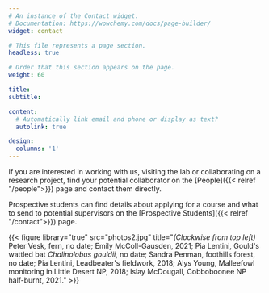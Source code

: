 ```yaml
---
# An instance of the Contact widget.
# Documentation: https://wowchemy.com/docs/page-builder/
widget: contact

# This file represents a page section.
headless: true

# Order that this section appears on the page.
weight: 60

title: 
subtitle:

content:
  # Automatically link email and phone or display as text?
  autolink: true

design:
  columns: '1'
---
```

If you are interested in working with us, visiting the lab or collaborating on a research project, find your potential collaborator on the [People]({{< relref "/people">}}) page and contact them directly.   

Prospective students can find details about applying for a course and what to send to potential supervisors on the [Prospective Students]({{< relref "/contact">}}) page.

{{< figure library="true" src="photos2.jpg" title="_(Clockwise from top left)_ Peter Vesk, fern, no date; Emily McColl-Gausden, 2021; Pia Lentini, Gould's wattled bat _Chalinolobus gouldii_, no date; Sandra Penman, foothills forest, no date; Pia Lentini, Leadbeater's fieldwork, 2018; Alys Young, Malleefowl monitoring in Little Desert NP, 2018; Islay McDougall, Cobboboonee NP half-burnt, 2021." >}}

